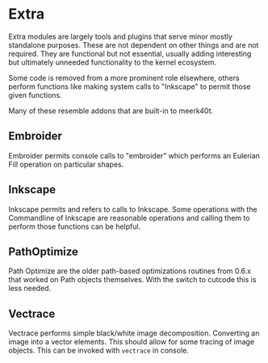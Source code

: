 

# Extra

Extra modules are largely tools and plugins that serve minor mostly standalone purposes. These are not dependent on other things and are not required. They are functional but not essential, usually adding interesting but ultimately unneeded functionality to the kernel ecosystem.

Some code is removed from a more prominent role elsewhere, others perform functions like making system calls to "Inkscape" to permit those given functions.

Many of these resemble addons that are built-in to meerk40t.

## Embroider

Embroider permits console calls to "embroider" which performs an Eulerian Fill operation on particular shapes.

## Inkscape

Inkscape permits and refers to calls to Inkscape. Some operations with the Commandline of Inkscape are reasonable operations and calling them to perform those functions can be helpful.

## PathOptimize

Path Optimize are the older path-based optimizations routines from 0.6.x that worked on Path objects themselves. With the switch to cutcode this is less needed.

## Vectrace

Vectrace performs simple black/white image decomposition. Converting an image into a vector elements. This should allow for some tracing of image objects.
This can be invoked with `vectrace` in console.